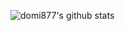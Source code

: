 ![domi877's github stats](https://github-readme-stats.vercel.app/api?username=domi877&show_icons=true&theme=radical)
